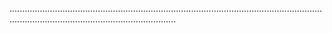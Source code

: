 ..............................................................................................................................................................................................

